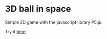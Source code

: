 # 3D ball in space

Simple 3D game with the javascript library P5.js.

Try it [here](tjolr.github.io/3dball.github.io/)
